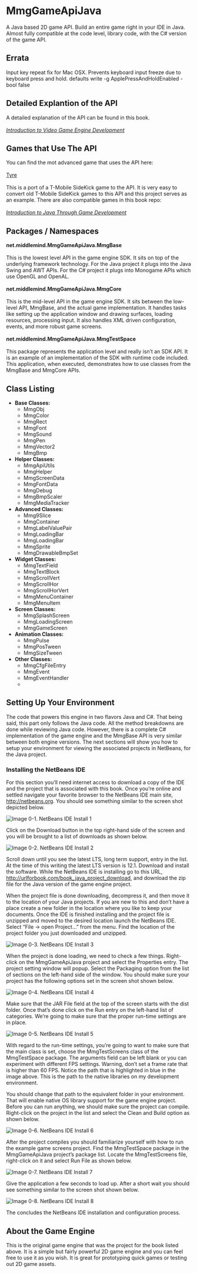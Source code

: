 # MmgGameApiJava
A Java based 2D game API. Build an entire game right in your IDE in Java. Almost fully compatible at the code level, library code, with the C# version of the game API.

## Errata
Input key repeat fix for Mac OSX. Prevents keyboard input freeze due to keyboard press and hold.
defaults write -g ApplePressAndHoldEnabled -bool false

## Detailed Explantion of the API
A detailed explanation of the API can be found in this book.
<br>
<br>
[*Introduction to Video Game Engine Development*](https://github.com/Apress/introduction-video-game-engine-development)

## Games that Use The API
You can find the mot advanced game that uses the API here:
<br>
<br>
[Tyre](https://github.com/vbrusca/MmgGameApi-TyreSK)
<br>
<br>
This is a port of a T-Mobile SideKick game to the API. It is very easy to convert old T-Mobile SideKick games to this API and this project serves as an example.
There are also compatible games in this book repo:
<br>
<br>
[*Introduction to Java Through Game Development*](https://github.com/Apress/introduction-to-java-through-gamedev)

## Packages / Namespaces
<b>net.middlemind.MmgGameApiJava.MmgBase</b>
<br>
<br>
This is the lowest level API in the game engine SDK. It sits on top of the underlying framework technology. For the Java project it plugs into the Java Swing and AWT APIs. For the C# project it plugs into Monogame APIs which use OpenGL and OpenAL.
<br>
<br>
<b>net.middlemind.MmgGameApiJava.MmgCore</b>
<br>
<br>
This is the mid-level API in the game engine SDK. It sits between the low-level API, MmgBase, and the actual game implementation. It handles tasks like setting up the application window and drawing surfaces, loading resources, processing input. It also handles XML driven configuration, events, and more robust game screens.
<br>
<br>
<b>net.middlemind.MmgGameApiJava.MmgTestSpace</b>
<br>
<br>
This package represents the application level and really isn’t an SDK API. It is an example of an implementation of the SDK with runtime code included. This application, when executed, demonstrates how to use classes from the MmgBase and MmgCore APIs.

## Class Listing
<ul>
  <li>
    <b>Base Classes:</b>
    <br>
    <ul>
      <li>MmgObj</li>
      <li>MmgColor</li>
      <li>MmgRect</li>
      <li>MmgFont</li>
      <li>MmgSound</li>
      <li>MmgPen</li>
      <li>MmgVector2</li>
      <li>MmgBmp</li>
    </ul>
  </li>
  <li>
    <b>Helper Classes:</b>
    <br>
    <ul>
      <li>MmgApiUtils</li>
      <li>MmgHelper</li>
      <li>MmgScreenData</li>
      <li>MmgFontData</li>
      <li>MmgDebug</li>
      <li>MmgBmpScaler</li>
      <li>MmgMediaTracker</li>
    </ul>  
  </li>
  <li>
    <b>Advanced Classes:</b>
    <ul>
      <li>Mmg9Slice</li>
      <li>MmgContainer</li>
      <li>MmgLabelValuePair</li>
      <li>MmgLoadingBar</li>
      <li>MmgLoadingBar</li>
      <li>MmgSprite</li>
      <li>MmgDrawableBmpSet</li>
    </ul>
  </li>

  <li>
    <b>Widget Classes:</b>
    <ul>
      <li>MmgTextField</li>
      <li>MmgTextBlock</li>
      <li>MmgScrollVert</li>
      <li>MmgScrollHor</li>
      <li>MmgScrollHorVert</li>
      <li>MmgMenuContainer</li>
      <li>MmgMenuItem</li>
    </ul>
  </li>
  <li>
    <b>Screen Classes:</b>
    <ul>
      <li>MmgSplashScreen</li>
      <li>MmgLoadingScreen</li>
      <li>MmgGameScreen</li>
    </ul>
  </li>
  <li>
    <b>Animation Classes:</b>
    <ul>
      <li>MmgPulse</li>
      <li>MmgPosTween</li>
      <li>MmgSizeTween</li>
    </ul>
  </li>
  <li>
    <b>Other Classes:</b>
    <ul>
      <li>MmgCfgFileEntry</li>
      <li>MmgEvent</li>
      <li>MmgEventHandler</li>
      <li></li>      
    </ul>
  </li>
</ul>

## Setting Up Your Environment
The code that powers this engine in two flavors Java and C#. That being said, this part only follows the Java code. All the method breakdowns are done while reviewing Java code. However, there is a complete C# implementation of the game engine and the MmgBase API is very similar between both engine versions. The next sections will show you how to setup your environment for viewing the associated projects in NetBeans, for the Java project.

### Installing the NetBeans IDE
For this section you’ll need internet access to download a copy of the IDE and the project that is associated with this book. Once you’re online and settled navigate your favorite browser to the NetBeans IDE main site, http://netbeans.org. You should see something similar to the screen shot depicted below.

![Image 0-1. NetBeans IDE Install 1](gh_images/image_0-1_NetBeans-1_MainSite.jpg)

Click on the Download button in the top right-hand side of the screen and you will be brought to a list of downloads as shown below.

![Image 0-2. NetBeans IDE Install 2](gh_images/image_0-2_NetBeans-2_DownloadSite.jpg)

Scroll down until you see the latest LTS, long term support, entry in the list. At the time of this writing the latest LTS version is 12.1. Download and install the software. While the NetBeans IDE is installing go to this URL, http://urlforbook.com/book_java_project_download, and download the zip file for the Java version of the game engine project.

When the project file is done downloading, decompress it, and then move it to the location of your Java projects. If you are new to this and don’t have a place create a new folder in the location where you like to keep your documents. Once the IDE is finished installing and the project file is unzipped and moved to the desired location launch the NetBeans IDE. Select “File -> open Project...” from the menu. Find the location of the project folder you just downloaded and unzipped.

![Image 0-3. NetBeans IDE Install 3](gh_images/image_0-3_NetBeans-3_OpenProject.jpg)

When the project is done loading, we need to check a few things. Right-click on the MmgGameApiJava project and select the Properties entry. The project setting window will popup. Select the Packaging option from the list of sections on the left-hand side of the window. You should make sure your project has the following options set in the screen shot shown below.

![Image 0-4. NetBeans IDE Install 4](gh_images/image_0-4_NetBeans-4_PackagingConfig.jpg)

Make sure that the JAR File field at the top of the screen starts with the dist folder. Once that’s done click on the Run entry on the left-hand list of categories. We’re going to make sure that the proper run-time settings are in place.

![Image 0-5. NetBeans IDE Install 5](gh_images/image_0-5_NetBeans-5_RunConfig.jpg)

With regard to the run-time settings, you’re going to want to make sure that the main class is set, choose the MmgTestScreens class of the MmgTestSpace package. The arguments field can be left blank or you can experiment with different FPS settings. Warning, don’t set a frame rate that is higher than 60 FPS. Notice the path that is highlighted in blue in the image above. This is the path to the native libraries on my development environment. 

You should change that path to the equivalent folder in your environment. That will enable native OS library support for the game engine project. Before you can run anything, we should make sure the project can compile. Right-click on the project in the list and select the Clean and Build option as shown below.

![Image 0-6. NetBeans IDE Install 6](gh_images/image_0-6_NetBeans-6_Compile.jpg)

After the project compiles you should familiarize yourself with how to run the example game screens project. Find the MmgTestSpace package in the MmgGameApiJava project’s package list. Locate the MmgTestScreens file, right-click on it and select Run File as shown below.

![Image 0-7. NetBeans IDE Install 7](gh_images/image_0-7_NetBeans-7_RunExamples.jpg)

Give the application a few seconds to load up. After a short wait you should see something similar to the screen shot shown below.

![Image 0-8. NetBeans IDE Install 8](gh_images/image_0-8_NetBeans-8_Examples.jpg)

The concludes the NetBeans IDE installation and configuration process.

## About the Game Engine
This is the original game engine that was the project for the book listed above. It is a simple but fairly powerful 2D game engine and you can feel free to use it as you wish. It is great for prototyping quick games or testing out 2D game assets.

